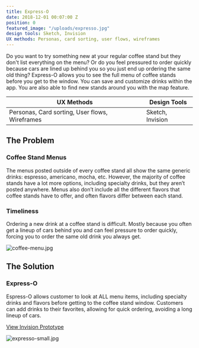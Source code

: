 ```yaml
---
title: Express-O
date: 2018-12-01 00:07:00 Z
position: 0
featured_image: "/uploads/expresso.jpg"
design tools: Sketch, Invision
UX methods: Personas, card sorting, user flows, wireframes
---
```


Do you want to try something new at your regular coffee stand but they don't list everything on the menu? Or do you feel pressured to order quickly because cars are lined up behind you so you just end up ordering the same old thing? Express-O allows you to see the full menu of coffee stands before you get to the window. You can save and customize drinks within the app. You are also able to find new stands around you with the map feature.

| UX Methods                                    | Design Tools           |
|-----------------------------------------------|------------------------|
| Personas, Card sorting, User flows, Wireframes| Sketch, Invision       |

## The Problem

### Coffee Stand Menus

The menus posted outside of every coffee stand all show the same generic drinks: espresso, americano, mocha, etc. However, the majority of coffee stands have a lot more options, including specialty drinks, but they aren’t posted anywhere. Menus also don’t include all the different flavors that coffee stands have to offer, and often flavors differ between each stand.

### Timeliness

Ordering a new drink at a coffee stand is difficult. Mostly because you often get a lineup of cars behind you and can feel pressure to order quickly, forcing you to order the same old drink you always get. 

![coffee-menu.jpg](/uploads/coffee-menu.jpg)

## The Solution

### Express-O

Espress-O allows customer to look at ALL menu items, including specialty drinks and flavors before getting to the coffee stand window. Customers can add drinks to their favorites, allowing for quick ordering, avoiding a long lineup of cars.

[View Invision Prototype](https://invis.io/JWPFGRWA5FT#/332278210_Homepage)

![expresso-small.jpg](/uploads/expresso-small.jpg)